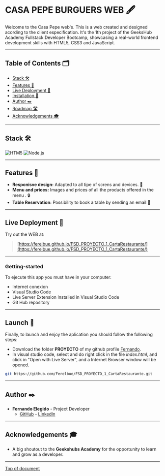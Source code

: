 # CASA PEPE BURGUERS WEB 🖋️

Welcome to the Casa Pepe web's. This is a web created and designed acording to the client especification. 
It's the 1th project of the GeeksHub Academy Fullstack Developer Bootcamp, showcasing a real-world frontend development skills with HTML5, CSS3 and JavaScript.
***
## Table of Contents 🗂️

- [Stack 🛠️](#stack)
- [Features 🌟](#features-)
- [Live Deployment 📡](#live-deployment-)
- [Installation 🚀](#installation-)
- [Author ✒️](#author-)
- [Roadmap 🛣️](#roadmap-️)
- [Acknowledgements 🎓](#acknowledgements-)
***
## Stack 🛠️

<img src="https://img.shields.io/badge/HTML5-acacac?style=for-the-badge&logo=html5&logoColor=orange" alt="HTM5" />
<img src="https://img.shields.io/badge/CSS3-F51405?style=for-the-badge&logo=node.js&logoColor=blue" alt="Node.js" />

***
## Features 🌟

- **Responisve design:** Adapted to all tipe of screns and devices. 🎨
- **Menu and prices:** Images and prices of all the products offered in the menu . 🔒
- **Table Reservation:** Possibility to book a table by sending an email 📅
***
## Live Deployment 📡

Try out the WEB at:

> [https://ferelbue.github.io/FSD_PROYECTO_1_CartaRestaurante/](https://ferelbue.github.io/FSD_PROYECTO_1_CartaRestaurante/)
***


### Getting-started
To ejecute this app you must have in your computer:
- Internet conexion
- Visual Studio Code
- Live Server Extension Installed in Visual Studio Code
- Git Hub repository
***
## Launch 🚀
Finally, to launch and enjoy the aplication you should follow the following steps:
- Download the folder **PROYECTO** of my github profile [Fernando](https://github.com/Ferelbue/proyecto/tree/ramab).
- In visual studio code, select and do right click in the file *index.html*, and click in "Open with Live Server", and a Internet Browser window will be opened.
```sh
git https://github.com/Ferelbue/FSD_PROYECTO_1_CartaRestaurante.git
```
***
## Author ✒️

- **Fernando Elegido** - Project Developer
  - [GitHub](https://github.com/ferelbue) - [LinkedIn](https://www.linkedin.com/in/ferelbue)
***
## Acknowledgements 🎓

- A big shoutout to the **Geekshubs Academy** for the opportunity to learn and grow as a developer.

***

[Top of document](#casapepe)